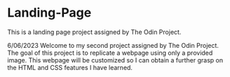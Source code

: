 # Landing-Page
This is a landing page project assigned by The Odin Project. 

6/06/2023
    Welcome to my second project assigned by The Odin Project. The goal of this project is to replicate a webpage using only a provided image. This webpage will be customized so I can obtain a further grasp on the HTML and CSS features I have learned.
